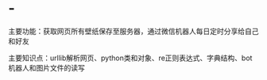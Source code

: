 # -

主要功能：获取网页所有壁纸保存至服务器，通过微信机器人每日定时分享给自己和好友

主要知识点：urllib解析网页、python类和对象、re正则表达式、字典结构、bot机器人和图片文件的读写
